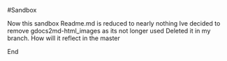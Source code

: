 #Sandbox

Now this sandbox Readme.md is reduced to nearly nothing
Ive decided to remove gdocs2md-html_images as its not longer used 
Deleted it in my branch. How will it reflect in the master

End

